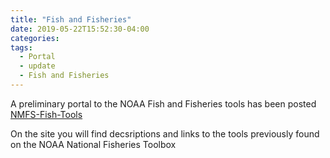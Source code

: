 ```yaml
---
title: "Fish and Fisheries"
date: 2019-05-22T15:52:30-04:00
categories:
tags:
  - Portal
  - update
  - Fish and Fisheries
---
```


A preliminary portal to the NOAA Fish and Fisheries tools has been posted
[NMFS-Fish-Tools](https://nmfs-fish-tools.github.io)

On the site you will find decsriptions and links to the tools previously found on the NOAA National Fisheries Toolbox


